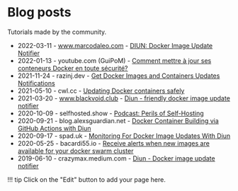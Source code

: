 # Blog posts

Tutorials made by the community.

<!-- please, keep date sorting -->
- 2022-03-11 - www.marcodaleo.com - [DIUN: Docker Image Update Notifier](https://www.marcodaleo.com/posts/diun/)
- 2022-01-13 - youtube.com (GuiPoM) - [Comment mettre à jour ses conteneurs Docker en toute sécurité?](https://www.youtube.com/watch?v=Bcvboctk0Uw)
- 2021-11-24 - razinj.dev - [Get Docker Images and Containers Updates Notifications](https://razinj.dev/docker-images-and-containers-update-notifications/#bonus-tool-diun)
- 2021-05-10 - cwl.cc - [Updating Docker containers safely](https://cwl.cc/2021/05/updating-docker-containers-safely.html)
- 2021-03-20 - www.blackvoid.club - [Diun - friendly docker image update notifier](https://www.blackvoid.club/diun-friendly-docker-image-update-notifier/)
- 2020-10-09 - selfhosted.show - [Podcast: Perils of Self-Hosting](https://selfhosted.show/29?t=637)
- 2020-09-21 - blog.alexsguardian.net - [Docker Container Building via GitHub Actions with Diun](https://blog.alexsguardian.net/2020/09/21/docker-container-building-via-github-actions-with-diun/)
- 2020-09-17 - spad.uk - [Monitoring For Docker Image Updates With Diun](https://spad.uk/monitoring-for-docker-image-updates-with-diun/)
- 2020-05-25 - bacardi55.io - [Receive alerts when new images are available for your docker swarm cluster](https://bacardi55.io/2020/05/05/receive-alerts-when-new-images-are-available-for-your-docker-swarm-cluster-with-diun/)
- 2019-06-10 - crazymax.medium.com - [Diun - Docker image update notifier](https://crazymax.medium.com/diun-docker-image-update-notifier-78f09e29b469)

!!! tip
    Click on the "Edit" button to add your page here.
